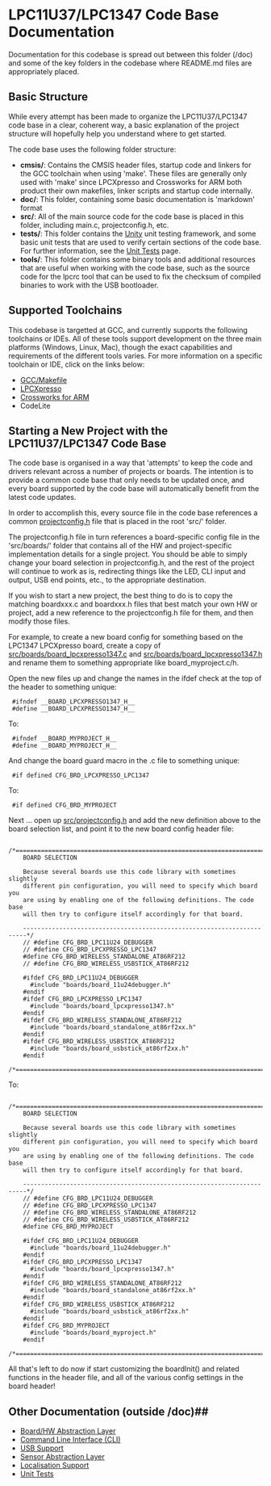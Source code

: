 # LPC11U37/LPC1347 Code Base Documentation #

Documentation for this codebase is spread out between this folder (/doc) and some of the key folders in the codebase where README.md files are appropriately placed.

## Basic Structure ##

While every attempt has been made to organize the LPC11U37/LPC1347 code base in a clear, coherent way, a basic explanation of the project structure will hopefully help you understand where to get started.

The code base uses the following folder structure:

- **cmsis/**: Contains the CMSIS header files, startup code and linkers for the GCC toolchain when using 'make'.  These files are generally only used with 'make' since LPCXpresso and Crossworks for ARM both product their own makefiles, linker scripts and startup code internally.
- **doc/**: This folder, containing some basic documentation is 'markdown' format
- **src/**: All of the main source code for the code base is placed in this folder, including main.c, projectconfig.h, etc.
- **tests/**: This folder contains the [Unity](http://throwtheswitch.org/white-papers/unity-intro.html) unit testing framework, and some basic unit tests that are used to verify certain sections of the code base.  For further information, see the [Unit Tests](/tests/README.md) page.
- **tools/**: This folder contains some binary tools and additional resources that are useful when working with the code base, such as the source code for the lpcrc tool that can be used to fix the checksum of compiled binaries to work with the USB bootloader.

## Supported Toolchains ##

This codebase is targetted at GCC, and currently supports the following toolchains or IDEs.  All of these tools support development on the three main platforms (Windows, Linux, Mac), though the exact capabilities and requirements of the different tools varies.  For more information on a specific toolchain or IDE, click on the links below:

- [GCC/Makefile](toolchain_make.md)
- [LPCXpresso](toolchain_lpcxpresso.md)
- [Crossworks for ARM](toolchain_crossworks.md)
- CodeLite

## Starting a New Project with the LPC11U37/LPC1347 Code Base ##

The code base is organised in a way that 'attempts' to keep the code and drivers relevant across a number of projects or boards.  The intention is to provide a common code base that only needs to be updated once, and every board supported by the code base will automatically benefit from the latest code updates.

In order to accomplish this, every source file in the code base references a common [projectconfig.h](../src/projectconfig.h) file that is placed in the root 'src/' folder.

The projectconfig.h file in turn references a board-specific config file in the 'src/boards/' folder that contains all of the HW and project-specific implementation details for a single project.  You should be able to simply change your board selection in projectconfig.h, and the rest of the project will continue to work as is, redirecting things like the LED, CLI input and output, USB end points, etc., to the appropriate destination.

If you wish to start a new project, the best thing to do is to copy the matching boardxxx.c and boardxxx.h files that best match your own HW or project, add a new reference to the projectconfig.h file for them, and then modify those files.

For example, to create a new board config for something based on the LPC1347 LPCXpresso board, create a copy of [src/boards/board_lpcxpresso1347.c](../src/boards/board_lpcxpresso1347.c) and [src/boards/board_lpcxpresso1347.h](../src/boards/board_lpcxpresso1347.h) and rename them to something appropriate like board_myproject.c/h.

Open the new files up and change the names in the ifdef check at the top of the header to something unique:

```
 #ifndef __BOARD_LPCXPRESSO1347_H__
 #define __BOARD_LPCXPRESSO1347_H__
```
To:
```
 #ifndef __BOARD_MYPROJECT_H__ 
 #define __BOARD_MYPROJECT_H__
```
And change the board guard macro in the .c file to something unique:
```
 #if defined CFG_BRD_LPCXPRESSO_LPC1347
```
To:
```
 #if defined CFG_BRD_MYPROJECT
```
Next ... open up [src/projectconfig.h](../src/projectconfig.h) and add the new definition above to the board selection list, and point it to the new board config header file:
```
 /*=========================================================================
    BOARD SELECTION

    Because several boards use this code library with sometimes slightly
    different pin configuration, you will need to specify which board you
    are using by enabling one of the following definitions. The code base
    will then try to configure itself accordingly for that board.

    -----------------------------------------------------------------------*/
    // #define CFG_BRD_LPC11U24_DEBUGGER
    // #define CFG_BRD_LPCXPRESSO_LPC1347
    #define CFG_BRD_WIRELESS_STANDALONE_AT86RF212
    // #define CFG_BRD_WIRELESS_USBSTICK_AT86RF212

    #ifdef CFG_BRD_LPC11U24_DEBUGGER
      #include "boards/board_11u24debugger.h"
    #endif
    #ifdef CFG_BRD_LPCXPRESSO_LPC1347
      #include "boards/board_lpcxpresso1347.h"
    #endif
    #ifdef CFG_BRD_WIRELESS_STANDALONE_AT86RF212
      #include "boards/board_standalone_at86rf2xx.h"
    #endif
    #ifdef CFG_BRD_WIRELESS_USBSTICK_AT86RF212
      #include "boards/board_usbstick_at86rf2xx.h"
    #endif
 /*=========================================================================*/
```
To:
```
 /*=========================================================================
    BOARD SELECTION

    Because several boards use this code library with sometimes slightly
    different pin configuration, you will need to specify which board you
    are using by enabling one of the following definitions. The code base
    will then try to configure itself accordingly for that board.

    -----------------------------------------------------------------------*/
    // #define CFG_BRD_LPC11U24_DEBUGGER
    // #define CFG_BRD_LPCXPRESSO_LPC1347
    // #define CFG_BRD_WIRELESS_STANDALONE_AT86RF212
    // #define CFG_BRD_WIRELESS_USBSTICK_AT86RF212
    #define CFG_BRD_MYPROJECT

    #ifdef CFG_BRD_LPC11U24_DEBUGGER
      #include "boards/board_11u24debugger.h"
    #endif
    #ifdef CFG_BRD_LPCXPRESSO_LPC1347
      #include "boards/board_lpcxpresso1347.h"
    #endif
    #ifdef CFG_BRD_WIRELESS_STANDALONE_AT86RF212
      #include "boards/board_standalone_at86rf2xx.h"
    #endif
    #ifdef CFG_BRD_WIRELESS_USBSTICK_AT86RF212
      #include "boards/board_usbstick_at86rf2xx.h"
    #endif
    #ifdef CFG_BRD_MYPROJECT
      #include "boards/board_myproject.h"
    #endif
 /*=========================================================================*/
```
All that's left to do now if start customizing the boardInit() and related functions in the header file, and all of the various config settings in the board header!

## Other Documentation (outside /doc)##


- [Board/HW Abstraction Layer](../src/boards/README.md)
- [Command Line Interface (CLI)](../src/cli/README.md)
- [USB Support](../src/core/usb/README.md)
- [Sensor Abstraction Layer](../src/drivers/sensors/README.md)
- [Localisation Support](../src/localisation/README.md)
- [Unit Tests](../src/tests/README.md)



